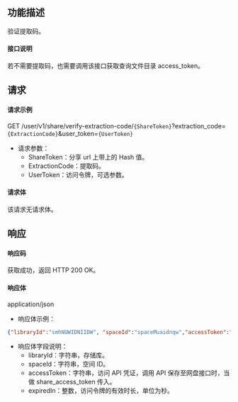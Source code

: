 ## 功能描述

验证提取码。

#### 接口说明

若不需要提取码，也需要调用该接口获取查询文件目录 access_token。

## 请求

#### 请求示例

GET /user/v1/share/verify-extraction-code/`{ShareToken}`?extraction_code=`{ExtractionCode}`&user_token=`{UserToken}`

- 请求参数：
  - ShareToken：分享 url 上带上的 Hash 值。
  - ExtractionCode：提取码。
  - UserToken：访问令牌，可选参数。
  
#### 请求体

该请求无请求体。

## 响应

#### 响应码

获取成功，返回 HTTP 200 OK。

#### 响应体

application/json

- 响应体示例：

```json
{"libraryId":"smhNUWIDNIIDW", "spaceId":"spaceMuaidnqw","accessToken":"ACCESSTOKENXXXXXXXXXXXX","expiresIn": 86400}
```

- 响应体字段说明：
  - libraryId：字符串，存储库。
  - spaceId：字符串，空间 ID。
  - accessToken：字符串，访问 API 凭证，调用 API 保存至网盘接口时，当做 share_access_token 传入。
  - expiredIn：整数，访问令牌的有效时长，单位为秒。

